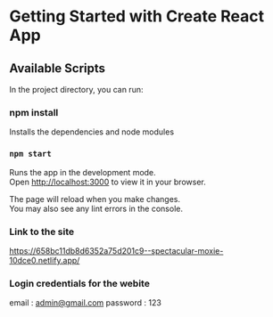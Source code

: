 # Getting Started with Create React App

## Available Scripts

In the project directory, you can run:

###  npm install

Installs the dependencies and node modules


### `npm start`

Runs the app in the development mode.\
Open [http://localhost:3000](http://localhost:3000) to view it in your browser.

The page will reload when you make changes.\
You may also see any lint errors in the console.

###  Link to the site

https://658bc11db8d6352a75d201c9--spectacular-moxie-10dce0.netlify.app/

###  Login credentials for the webite

email : admin@gmail.com
password : 123



